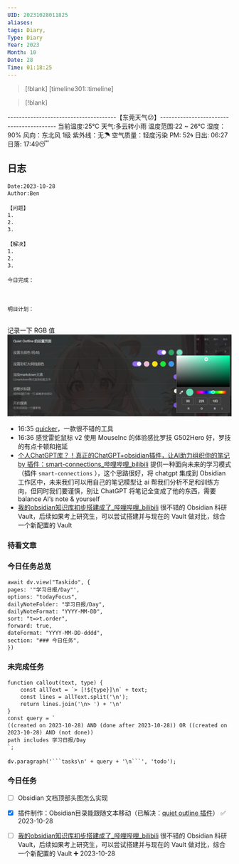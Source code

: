 ```yaml
---
UID: 20231028011825
aliases: 
tags: Diary,
Type: Diary
Year: 2023
Month: 10
Date: 28
Time: 01:18:25
---
```

> [!blank] 
> [timeline301::timeline]

>[!blank]
> 
--------------------------------------【东莞天气😕】-----------------------------------------
当前温度:25℃
天气:多云转小雨
温度范围:22 ~ 26℃
湿度：90%
风向：东北风 1级
紫外线：无☂
空气质量：轻度污染 PM: 52🌀
日出: 06:27 日落: 17:49😴

## 日志

```
Date:2023-10-28
Author:Ben

【问题】
1.
2.
3.

【解决】
1.
2.
3.

今日完成：



明日计划：


```

记录一下 RGB 值
![](asset/Pasted%20image%2020231028162601.png)

- 16:35 [quicker](https://getquicker.net/)，一款很不错的工具
- 16:36 感觉雷蛇鼠标 v2 使用 MouseInc 的体验感比罗技 G502Hero 好，罗技的有点卡顿和拖延
- [个人ChatGPT库？！真正的ChatGPT+obsidian插件，让AI助力组织你的笔记 by 插件：smart-connections\_哔哩哔哩\_bilibili](https://www.bilibili.com/video/BV1Nv4y1L7uh/?spm_id_from=333.788.recommend_more_video.8&vd_source=1f9072e850dde202d6ddd4c60d9d334d) 提供一种面向未来的学习模式（插件 `smart-connections` ），这个思路很好，将 chatgpt 集成到 Obsidian 工作区中，未来我们可以用自己的笔记模型让 ai 帮我们分析不足和训练方向，但同时我们要谨慎，别让 ChatGPT 将笔记全变成了他的东西，需要 balance Al‘s note & yourself
- [我的obsidian知识库初步搭建成了\_哔哩哔哩\_bilibili](https://www.bilibili.com/video/BV1oc41137yW/?spm_id_from=333.788.recommend_more_video.9&vd_source=1f9072e850dde202d6ddd4c60d9d334d) 很不错的 Obsidian 科研 Vault，后续如果考上研究生，可以尝试搭建并与现在的 Vault 做对比，综合一个新配置的 Vault

### 待看文章




### 今日任务总览

```dataviewjs
await dv.view("Taskido", {
pages: '"学习日报/Day"',
options: "todayFocus",
dailyNoteFolder: "学习日报/Day",
dailyNoteFormat: "YYYY-MM-DD",
sort: "t=>t.order",
forward: true,
dateFormat: "YYYY-MM-DD-dddd",
section: "### 今日任务",
})
```

### 未完成任务

```dataviewjs
function callout(text, type) {
    const allText = `> [!${type}]\n` + text;
    const lines = allText.split('\n');
    return lines.join('\n> ') + '\n'
}
const query = `
((created on 2023-10-28) AND (done after 2023-10-28)) OR ((created on 2023-10-28) AND (not done))
path includes 学习日报/Day
`;

dv.paragraph('```tasks\n' + query + '\n```', 'todo');
```


### 今日任务

- [ ] Obsidian 文档顶部头图怎么实现
- [x] 插件制作：Obsidian ​目录能跟随文本移动（已解决：<u>quiet outline 插件</u>） ✅ 2023-10-28

- [ ] [我的obsidian知识库初步搭建成了\_哔哩哔哩\_bilibili](https://www.bilibili.com/video/BV1oc41137yW/?spm_id_from=333.788.recommend_more_video.9&vd_source=1f9072e850dde202d6ddd4c60d9d334d) 很不错的 Obsidian 科研 Vault，后续如果考上研究生，可以尝试搭建并与现在的 Vault 做对比，综合一个新配置的 Vault ➕ 2023-10-28 